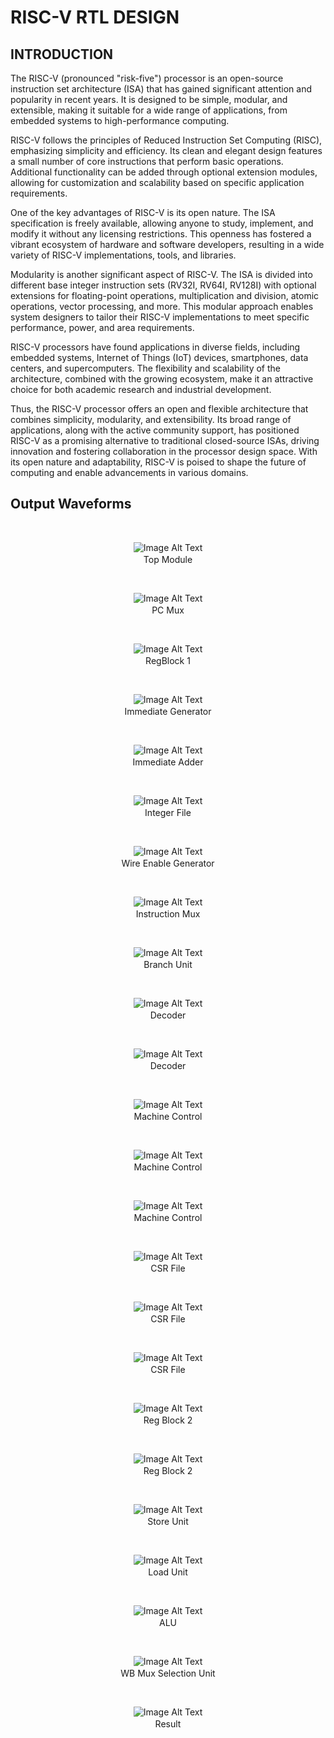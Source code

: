 # RISC-V RTL DESIGN
## INTRODUCTION
The RISC-V (pronounced "risk-five") processor is an open-source instruction set architecture (ISA) that has gained significant attention and popularity in recent years. It is designed to be simple, modular, and extensible, making it suitable for a wide range of applications, from embedded systems to high-performance computing.

RISC-V follows the principles of Reduced Instruction Set Computing (RISC), emphasizing simplicity and efficiency. Its clean and elegant design features a small number of core instructions that perform basic operations. Additional functionality can be added through optional extension modules, allowing for customization and scalability based on specific application requirements.

One of the key advantages of RISC-V is its open nature. The ISA specification is freely available, allowing anyone to study, implement, and modify it without any licensing restrictions. This openness has fostered a vibrant ecosystem of hardware and software developers, resulting in a wide variety of RISC-V implementations, tools, and libraries.

Modularity is another significant aspect of RISC-V. The ISA is divided into different base integer instruction sets (RV32I, RV64I, RV128I) with optional extensions for floating-point operations, multiplication and division, atomic operations, vector processing, and more. This modular approach enables system designers to tailor their RISC-V implementations to meet specific performance, power, and area requirements.

RISC-V processors have found applications in diverse fields, including embedded systems, Internet of Things (IoT) devices, smartphones, data centers, and supercomputers. The flexibility and scalability of the architecture, combined with the growing ecosystem, make it an attractive choice for both academic research and industrial development.

Thus, the RISC-V processor offers an open and flexible architecture that combines simplicity, modularity, and extensibility. Its broad range of applications, along with the active community support, has positioned RISC-V as a promising alternative to traditional closed-source ISAs, driving innovation and fostering collaboration in the processor design space. With its open nature and adaptability, RISC-V is poised to shape the future of computing and enable advancements in various domains.

## Output Waveforms
<br>
<p align="center">
  <img src="./TopModule.png" alt="Image Alt Text" style="margin-bottom: 2px" /><br>
  Top Module
</p>
<br>
<p align="center">
  <img src="./PCMux.png" alt="Image Alt Text" style="margin-bottom: 2px" /><br>
  PC Mux
</p>
<br>
<p align="center">
  <img src="./RegBlock1.png" alt="Image Alt Text" style="margin-bottom: 2px" /><br>
  RegBlock 1
</p>
<br>
<p align="center">
  <img src="./ImmediateGenerator.png" alt="Image Alt Text" style="margin-bottom: 2px" /><br>
  Immediate Generator
</p>
<br>
<p align="center">
  <img src="./ImmediateAdder.png" alt="Image Alt Text" style="margin-bottom: 2px" /><br>
  Immediate Adder
</p>
<br>
<p align="center">
  <img src="./IntegerFile.png" alt="Image Alt Text" style="margin-bottom: 2px" /><br>
  Integer File
</p>
<br>
<p align="center">
  <img src="./WireEnableGenerator.png" alt="Image Alt Text" style="margin-bottom: 2px" /><br>
  Wire Enable Generator
</p>
<br>
<p align="center">
  <img src="./InstructionMux.png" alt="Image Alt Text" style="margin-bottom: 2px" /><br>
  Instruction Mux
</p>
<br>
<p align="center">
  <img src="./BranchUnit.png" alt="Image Alt Text" style="margin-bottom: 2px" /><br>
  Branch Unit
</p>
<br>
<p align="center">
  <img src="./Decoder.png" alt="Image Alt Text"
  style="margin-bottom: 2px" /><br>
  Decoder
</p>
<br>
<p align="center">
  <img src="./Decoder1.png" alt="Image Alt Text"
  style="margin-bottom: 2px" /><br>
  Decoder
</p>
<br>
<p align="center">
  <img src="./MachineControl.png" alt="Image Alt Text"
  style="margin-bottom: 2px" /><br>
  Machine Control
</p>
<br>
<p align="center">
  <img src="./MachineControl1.png" alt="Image Alt Text"
  style="margin-bottom: 2px" /><br>
  Machine Control
</p>
<br>
<p align="center">
  <img src="./MachineControl2.png" alt="Image Alt Text"
  style="margin-bottom: 2px" /><br>
  Machine Control
</p>
<br>
<p align="center">
  <img src="./CSRFile.png" alt="Image Alt Text"
  style="margin-bottom: 2px" /><br>
  CSR File
</p>
<br>
<p align="center">
  <img src="./CSRFile1.png" alt="Image Alt Text"
  style="margin-bottom: 2px" /><br>
  CSR File
</p>
<br>
<p align="center">
  <img src="./CSRFile2.png" alt="Image Alt Text"
  style="margin-bottom: 2px" /><br>
  CSR File
</p>
<br>
<p align="center">
  <img src="./RegBlock2.png" alt="Image Alt Text"
  style="margin-bottom: 2px" /><br>
  Reg Block 2
</p>
<br>
<p align="center">
  <img src="./RegBlock2 1.png" alt="Image Alt Text"
  style="margin-bottom: 2px" /><br>
  Reg Block 2
</p>
<br>
<p align="center">
  <img src="./StoreUnit.png" alt="Image Alt Text"
  style="margin-bottom: 2px" /><br>
  Store Unit
</p>
<br>
<p align="center">
  <img src="./LoadUnit.png" alt="Image Alt Text"
  style="margin-bottom: 2px" /><br>
  Load Unit
</p>
<br>
<p align="center">
  <img src="./ALU.png" alt="Image Alt Text"
  style="margin-bottom: 2px" /><br>
  ALU
</p>
<br>
<p align="center">
  <img src="./WBMuxSelectionUnit.png" alt="Image Alt Text"
  style="margin-bottom: 2px" /><br>
  WB Mux Selection Unit
</p>
<br>
<p align="center">
  <img src="./Result.jpg" alt="Image Alt Text"
  style="margin-bottom: 2px" /><br>
  Result
</p>